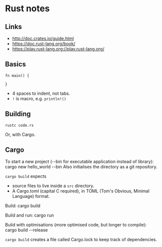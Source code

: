 # Rust notes

## Links

* http://doc.crates.io/guide.html
* https://doc.rust-lang.org/book/
* https://play.rust-lang.org://play.rust-lang.org/


## Basics

	fn main() {

	}

* 4 spaces to indent, not tabs.
* `!` is macro, e.g. `println!()`


## Building

	rustc code.rs

Or, with Cargo.


## Cargo

To start a new project (--bin for executable application instead of library):
	cargo new hello_world --bin
Also initialises the directory as a git repository.


`cargo build` expects
* source files to live inside a `src` directory.
* A Cargo.toml (capital C required), in TOML (Tom's Obvious, Minimal Language)
  format.

Build:
	cargo build

Build and run:
	cargo run

Build with optimisations (more optimised code, but longer to compile):
	cargo build --release


`cargo build` creates a file called Cargo.lock to keep track of dependencies.
